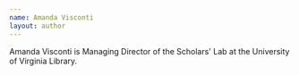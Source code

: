 ```yaml
---
name: Amanda Visconti
layout: author
---
```

Amanda Visconti is Managing Director of the Scholars' Lab at the University of Virginia Library.
